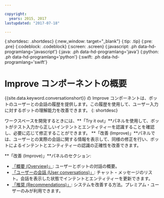 ```yaml
---

copyright:
  years: 2015, 2017
lastupdated: "2017-07-18"

---
```


{:shortdesc: .shortdesc}
{:new_window: target="_blank"}
{:tip: .tip}
{:pre: .pre}
{:codeblock: .codeblock}
{:screen: .screen}
{:javascript: .ph data-hd-programlang='javascript'}
{:java: .ph data-hd-programlang='java'}
{:python: .ph data-hd-programlang='python'}
{:swift: .ph data-hd-programlang='swift'}

# Improve コンポーネントの概要

{{site.data.keyword.conversationshort}} の Improve コンポーネントは、ボットのユーザーとの会話の履歴を提供します。この履歴を使用して、ユーザー入力に対するボットの理解能力を改善できます。
{: shortdesc}

ワークスペースを開発するときには、**「Try it out」**パネルを使用して、ボットがテスト入力から正しいインテントとエンティティーを認識することを確認し、必要に応じて修正することができます。 **「改善 (Improve)」**パネルでは、ユーザーとの実際の会話に関する情報を表示して、同様の修正を行い、ボットによるインテントとエンティティーの認識の正確性を改善できます。

**「改善 (Improve)」**パネルのセクション:

- [「概要 (Overview)」](logs_oview.html): ユーザーとボットの対話の概要。
- [「ユーザーの会話 (User conversations)」](logs_convo.html): チャット・メッセージのリスト。会話を表示した状態でインテントとエンティティーを更新できます。
- [「推奨 (Recommendations)」](logs_recommend.html): システムを改善する方法。プレミアム・ユーザーのみが利用できます。
